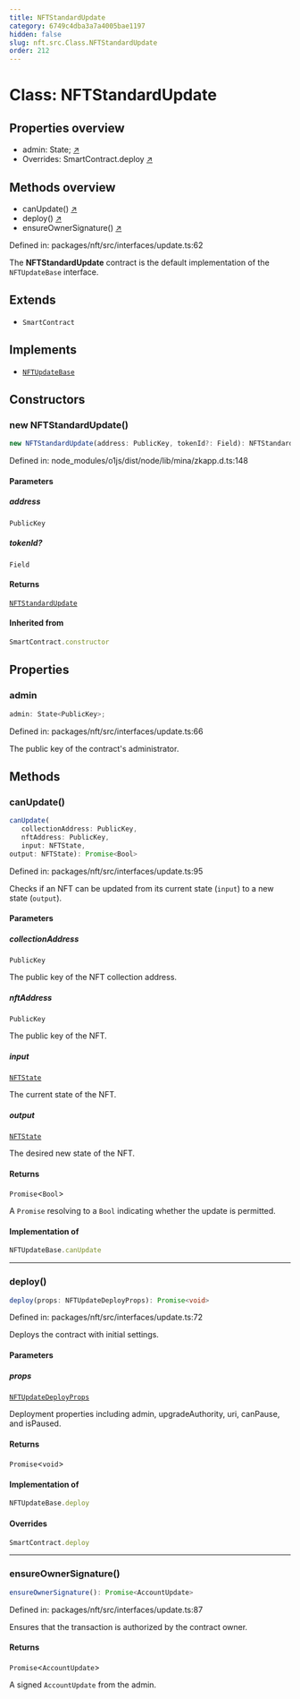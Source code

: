 ```yaml
---
title: NFTStandardUpdate
category: 6749c4dba3a7a4005bae1197
hidden: false
slug: nft.src.Class.NFTStandardUpdate
order: 212
---
```


# Class: NFTStandardUpdate

## Properties overview

- admin:  State<PublicKey>; [↗](#admin)
- Overrides: SmartContract.deploy [↗](#overrides)

## Methods overview

- canUpdate() [↗](#canupdate)
- deploy() [↗](#deploy)
- ensureOwnerSignature() [↗](#ensureownersignature)

Defined in: packages/nft/src/interfaces/update.ts:62

The **NFTStandardUpdate** contract is the default implementation of the `NFTUpdateBase` interface.

## Extends

- `SmartContract`

## Implements

- [`NFTUpdateBase`](nftsrctypealiasnftupdatebase)

## Constructors

### new NFTStandardUpdate()

```ts
new NFTStandardUpdate(address: PublicKey, tokenId?: Field): NFTStandardUpdate
```

Defined in: node\_modules/o1js/dist/node/lib/mina/zkapp.d.ts:148

#### Parameters

##### address

`PublicKey`

##### tokenId?

`Field`

#### Returns

[`NFTStandardUpdate`](nftsrcclassnftstandardupdate)

#### Inherited from

```ts
SmartContract.constructor
```

## Properties

### admin

```ts
admin: State<PublicKey>;
```

Defined in: packages/nft/src/interfaces/update.ts:66

The public key of the contract's administrator.

## Methods

### canUpdate()

```ts
canUpdate(
   collectionAddress: PublicKey, 
   nftAddress: PublicKey, 
   input: NFTState, 
output: NFTState): Promise<Bool>
```

Defined in: packages/nft/src/interfaces/update.ts:95

Checks if an NFT can be updated from its current state (`input`) to a new state (`output`).

#### Parameters

##### collectionAddress

`PublicKey`

The public key of the NFT collection address.

##### nftAddress

`PublicKey`

The public key of the NFT.

##### input

[`NFTState`](nftsrcclassnftstate)

The current state of the NFT.

##### output

[`NFTState`](nftsrcclassnftstate)

The desired new state of the NFT.

#### Returns

`Promise`\<`Bool`\>

A `Promise` resolving to a `Bool` indicating whether the update is permitted.

#### Implementation of

```ts
NFTUpdateBase.canUpdate
```

***

### deploy()

```ts
deploy(props: NFTUpdateDeployProps): Promise<void>
```

Defined in: packages/nft/src/interfaces/update.ts:72

Deploys the contract with initial settings.

#### Parameters

##### props

[`NFTUpdateDeployProps`](nftsrcinterfacenftupdatedeployprops)

Deployment properties including admin, upgradeAuthority, uri, canPause, and isPaused.

#### Returns

`Promise`\<`void`\>

#### Implementation of

```ts
NFTUpdateBase.deploy
```

#### Overrides

```ts
SmartContract.deploy
```

***

### ensureOwnerSignature()

```ts
ensureOwnerSignature(): Promise<AccountUpdate>
```

Defined in: packages/nft/src/interfaces/update.ts:87

Ensures that the transaction is authorized by the contract owner.

#### Returns

`Promise`\<`AccountUpdate`\>

A signed `AccountUpdate` from the admin.
